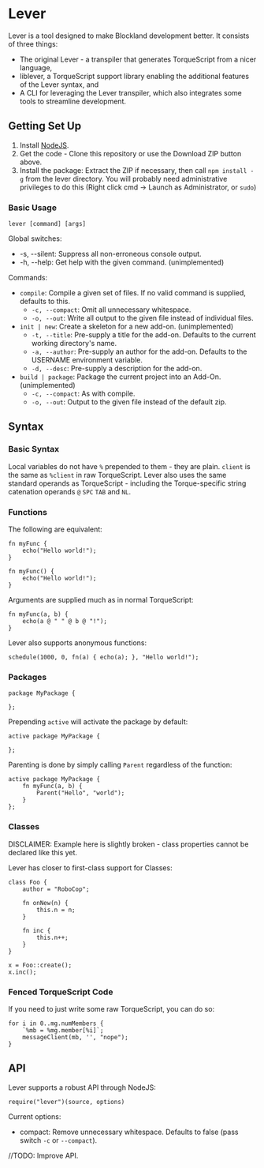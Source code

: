 # Lever

Lever is a tool designed to make Blockland development better. It consists of three things:

* The original Lever - a transpiler that generates TorqueScript from a nicer language,
* liblever, a TorqueScript support library enabling the additional features of the Lever syntax, and
* A CLI for leveraging the Lever transpiler, which also integrates some tools to streamline development.

## Getting Set Up

1. Install [NodeJS](https://nodejs.org).
2. Get the code - Clone this repository or use the Download ZIP button above.
3. Install the package:
    Extract the ZIP if necessary, then call `npm install -g` from the lever directory. You will probably need administrative privileges to do this (Right click cmd -> Launch as Administrator, or `sudo`)

### Basic Usage

`lever [command] [args]`

Global switches:

* -s, --silent: Suppress all non-erroneous console output.
* -h, --help: Get help with the given command. (unimplemented)

Commands:

* `compile`: Compile a given set of files. If no valid command is supplied, defaults to this.
  * `-c, --compact`: Omit all unnecessary whitespace.
  * `-o, --out`: Write all output to the given file instead of individual files.
* `init | new`: Create a skeleton for a new add-on. (unimplemented)
  * `-t, --title`: Pre-supply a title for the add-on. Defaults to the current working directory's name.
  * `-a, --author`: Pre-supply an author for the add-on. Defaults to the USERNAME environment variable.
  * `-d, --desc`: Pre-supply a description for the add-on.
* `build | package`: Package the current project into an Add-On. (unimplemented)
  * `-c, --compact`: As with compile.
  * `-o, --out`: Output to the given file instead of the default zip.

## Syntax

### Basic Syntax

Local variables do not have `%` prepended to them - they are plain. `client` is the same as `%client` in raw TorqueScript. Lever also uses the same standard operands as TorqueScript - including the Torque-specific string catenation operands `@` `SPC` `TAB` and `NL`.

### Functions

The following are equivalent:

    fn myFunc {
        echo("Hello world!");
    }

    fn myFunc() {
        echo("Hello world!");
    }

Arguments are supplied much as in normal TorqueScript:

    fn myFunc(a, b) {
        echo(a @ " " @ b @ "!");
    }

Lever also supports anonymous functions:

    schedule(1000, 0, fn(a) { echo(a); }, "Hello world!");

### Packages

    package MyPackage {
    
    };

Prepending `active` will activate the package by default:

    active package MyPackage {
    
    };

Parenting is done by simply calling `Parent` regardless of the function:

    active package MyPackage {
        fn myFunc(a, b) {
            Parent("Hello", "world");
        }
    };

### Classes

DISCLAIMER: Example here is slightly broken - class properties cannot be declared like this yet.

Lever has closer to first-class support for Classes:

    class Foo {
        author = "RoboCop";

        fn onNew(n) {
            this.n = n;
        }

        fn inc {
            this.n++;
        }
    }

    x = Foo::create();
    x.inc();

### Fenced TorqueScript Code

If you need to just write some raw TorqueScript, you can do so:

    for i in 0..mg.numMembers {
        `%mb = %mg.member[%i]`;
        messageClient(mb, '', "nope");
    }

## API

Lever supports a robust API through NodeJS:

`require("lever")(source, options)`

Current options:

* compact: Remove unnecessary whitespace. Defaults to false (pass switch `-c` or `--compact`).



//TODO: Improve API.